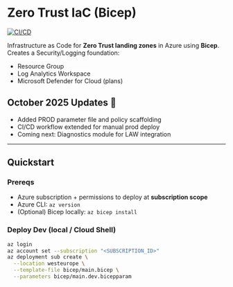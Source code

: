 # Zero Trust IaC (Bicep)

[![CI/CD](https://github.com/<spoke1>/zero-trust-iac/actions/workflows/deploy.yml/badge.svg)](../../actions/workflows/deploy.yml)

Infrastructure as Code for **Zero Trust landing zones** in Azure using **Bicep**.  
Creates a Security/Logging foundation:
- Resource Group
- Log Analytics Workspace
- Microsoft Defender for Cloud (plans)

## October 2025 Updates 🚀
- Added PROD parameter file and policy scaffolding
- CI/CD workflow extended for manual prod deploy
- Coming next: Diagnostics module for LAW integration

---
  
## Quickstart

### Prereqs
- Azure subscription + permissions to deploy at **subscription scope**
- Azure CLI: `az version`
- (Optional) Bicep locally: `az bicep install`

### Deploy Dev (local / Cloud Shell)
```bash
az login
az account set --subscription "<SUBSCRIPTION_ID>"
az deployment sub create \
  --location westeurope \
  --template-file bicep/main.bicep \
  --parameters bicep/main.dev.bicepparam
